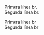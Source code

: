 [comment]: <> (Saltos de linea)



[comment]: <> (Saltos de linea en Markdown)

[comment]: <> (Agrega 2 espacios al final de la primer linea para generar un salto de linea)

Primera línea br.  
Segunda línea br.


<!-- Saltos de linea en HTML -->
<p>
Primera línea br <br>
Segunda línea br
</p>